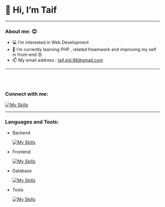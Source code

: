 <h1> 👋 Hi, I’m Taif </h1>
<hr />
<h3>About me: 😊</h3>

- 💻 I’m interested in Web Development
- 🌱 I’m currently learning PHP , related freamwork and improving my self in front-end 😍
- 📫 My email address : taif.eid.98@gmail.com

<hr>

<br>

<br>

  <h3>Connect with me:</h3>

[![My Skills](https://skillicons.dev/icons?i=linkedin&theme=light)](https://skillicons.dev)

  <hr>

<h3>Languages and Tools:</h3>

<ul>
  <li>Backend</li>
  
[![My Skills](https://skillicons.dev/icons?i=cs,dotnet,kafka,php,nginx,laravel,nodejs,js,babel,ts,java&theme=light)](https://skillicons.dev)

  <li>Frontend</li>

[![My Skills](https://skillicons.dev/icons?i=html,css,vue,react,angular,vite,tailwind,sass,bootstrap&theme=light)](https://skillicons.dev)

  <li>Database</li>

  [![My Skills](https://skillicons.dev/icons?i=mysql,postgres&theme=light)](https://skillicons.dev)

  <li>Tools</li>
  
  [![My Skills](https://skillicons.dev/icons?i=git,gitlab,github,figma,atom,md,visualstudio,vscode&theme=light)](https://skillicons.dev)

</ul>


<!---
taifeid/taifeid is a ✨ special ✨ repository because its `README.md` (this file) appears on your GitHub profile.
You can click the Preview link to take a look at your changes.
--->
